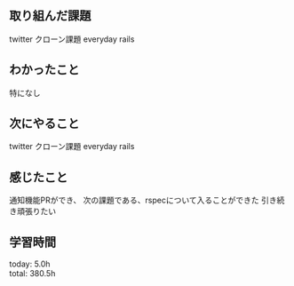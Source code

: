 ## 取り組んだ課題
 twitter クローン課題
 everyday rails
## わかったこと
 特になし
## 次にやること
 twitter クローン課題
 everyday rails
## 感じたこと
  通知機能PRができ、
  次の課題である、rspecについて入ることができた
  引き続き頑張りたい
## 学習時間
today: 5.0h   
total: 380.5h